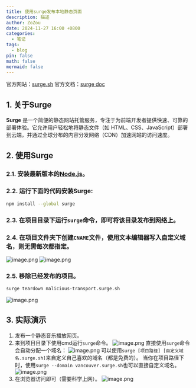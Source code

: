 ```yaml
---
title: 使用surge发布本地静态页面
description: 描述
author: ZoZou
date: 2024-11-27 16:00 +0800
categories:
  - 笔记
tags:
  - blog
pin: false
math: false
mermaid: false
---
```

官方网站：[surge.sh](https://surge.sh/help/)
官方文档：[surge doc](https://surge.sh/help/)
## 1. 关于Surge
**Surge** 是一个简便的静态网站托管服务，专注于为前端开发者提供快速、可靠的部署体验。它允许用户轻松地将静态文件（如 HTML、CSS、JavaScript）部署到云端，并通过全球分布的内容分发网络（CDN）加速网站的访问速度。

## 2. 使用Surge
### 2.1. 安装最新版本的[Node.js](https://nodejs.org/zh-cn)。
### 2.2. 运行下面的代码安装Surge:
```bash
npm install --global surge
```
### 2.3. 在项目目录下运行`surge`命令，即可将该目录发布到网络上。
### 2.4. 在项目文件夹下创建`CNAME`文件，使用文本编辑器写入自定义域名，则无需每次都指定。
![image.png](https://cdn.jsdelivr.net/gh/ZoZou02/zozou-pic/202411281044772.png)
![image.png](https://cdn.jsdelivr.net/gh/ZoZou02/zozou-pic/202411281044694.png)
### 2.5. 移除已经发布的项目。
```bash
surge teardown malicious-transport.surge.sh
```
![image.png](https://cdn.jsdelivr.net/gh/ZoZou02/zozou-pic/202411271748880.png)
## 3. 实际演示
1. 发布一个静态音乐播放网页。
2. 来到项目目录下使用cmd运行`surge`命令。
	![image.png](https://cdn.jsdelivr.net/gh/ZoZou02/zozou-pic/202411271737270.png)
	直接使用`surge`命令会自动分配一个域名：
	![image.png](https://cdn.jsdelivr.net/gh/ZoZou02/zozou-pic/202411271741360.png)
	可以使用`surge [项目路径] [自定义域名.surge.sh]`来自定义自己喜欢的域名（都是免费的）。
	当你在项目路径下时，使用`surge --domain vancouver.surge.sh`也可以直接自定义域名。
	![image.png](https://cdn.jsdelivr.net/gh/ZoZou02/zozou-pic/202411271739636.png)
3. 在浏览器访问即可（需要科学上网）。
![image.png](https://cdn.jsdelivr.net/gh/ZoZou02/zozou-pic/202411271745734.png)




